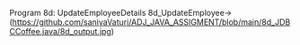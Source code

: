 Program 8d: UpdateEmployeeDetails
8d_UpdateEmployee->(https://github.com/saniyaVaturi/ADJ_JAVA_ASSIGMENT/blob/main/8d_JDBCCoffee.java/8d_output.jpg)
